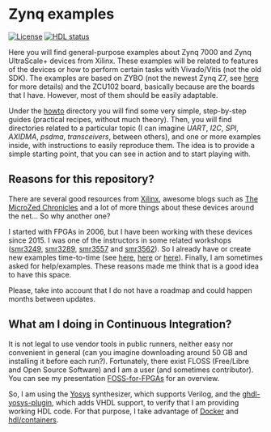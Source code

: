# Zynq examples

[![License](https://img.shields.io/github/license/rodrigomelo9/zynq-examples.svg?longCache=true)](https://github.com/rodrigomelo9/zynq-examples/blob/main/LICENSE)
[![HDL status](https://img.shields.io/github/workflow/status/rodrigomelo9/zynq-examples/hdl?longCache=true&label=hdl)](https://github.com/rodrigomelo9/zynq-examples/actions/workflows/hdl.yml)

Here you will find general-purpose examples about Zynq 7000 and Zynq UltraScale+ devices from Xilinx.
These examples will be related to features of the devices or how to perform certain tasks with Vivado/Vitis (not the old SDK).
The examples are based on ZYBO (not the newest Zynq Z7, see [here](https://digilent.com/reference/programmable-logic/zybo-z7/migration-guide) for more details) and the ZCU102 board, basically because are the boards that I have. However, most of them should be easily adaptable.

Under the [howto](howto) directory you will find some very simple, step-by-step guides (practical recipes, without much theory).
Then, you will find directories related to a particular topic (I can imagine *UART*, *I2C*, *SPI*, *AXIDMA*, *psdma*, *transceivers*, between others), and one or more examples inside, with instructions to easily reproduce them.
The idea is to provide a simple starting point, that you can see in action and to start playing with.

## Reasons for this repository?

There are several good resources from [Xilinx](https://www.xilinx.com/search/site-keyword-search.html#q=zynq), awesome blogs such as [The MicroZed Chronicles](http://www.microzedchronicles.com) and a lot of more things about these devices around the net... So why another one?

I started with FPGAs in 2006, but I have been working with these devices since 2015.
I was one of the instructors in some related workshops ([smr3249](https://indico.ictp.it/event/8342), [smr3289](http://indico.ictp.it/event/8680), [smr3557](http://indico.ictp.it/event/9644) and [smr3562](http://indico.ictp.it/event/9443)).
So I already have or create new examples time-to-time (see [here](https://github.com/INTI-CMNB-FPGA/fpga_examples), [here](https://github.com/rodrigomelo9/zynq-pl-ps) or [here](https://gitlab.com/rodrigomelo9/core-comblock)).
Finally, I am sometimes asked for help/examples.
These reasons made me think that is a good idea to have this space.

Please, take into account that I do not have a roadmap and could happen months between updates.

## What am I doing in Continuous Integration?

It is not legal to use vendor tools in public runners, neither easy nor convenient in general (can you imagine downloading around 50 GB and installing it before each run?).
Fortunately, there exist FLOSS (Free/Libre and Open Source Software) and I am a user (and sometimes contributor).
You can see my presentation [FOSS-for-FPGAs](https://rodrigomelo9.github.io/FOSS-for-FPGAs) for an overview.

So, I am using the [Yosys](https://github.com/YosysHQ/yosys) synthesizer, which supports Verilog, and the [ghdl-yosys-plugin](https://github.com/ghdl/ghdl-yosys-plugin), which adds VHDL support, to verify that I am providing working HDL code.
For that purpose, I take advantage of [Docker](https://en.wikipedia.org/wiki/Docker_(software)) and [hdl/containers](https://github.com/hdl/containers).
